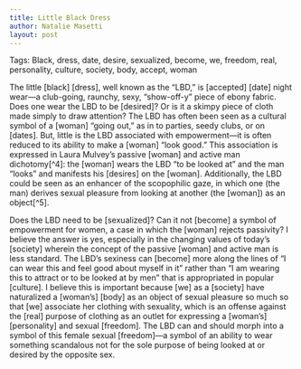 ```yaml
---
title: Little Black Dress
author: Natalie Masetti
layout: post
---
```


Tags: Black, dress, date, desire, sexualized, become, we, freedom, real, personality, culture, society, body, accept, woman

The little [black] [dress], well known as the “LBD,” is [accepted] [date] night wear―a club-going, raunchy, sexy, “show-off-y” piece of ebony fabric. Does one wear the LBD to be [desired]? Or is it a skimpy piece of cloth made simply to draw attention? The LBD has often been seen as a cultural symbol of a [woman] “going out,” as in to parties, seedy clubs, or on [dates]. But, little is the LBD associated with empowerment―it is often reduced to its ability to make a [woman] “look good.” This association is expressed in Laura Mulvey’s passive [woman] and active man dichotomy[^4]: the [woman] wears the LBD “to be looked at” and the man “looks” and manifests his [desires] on the [woman]. Additionally, the LBD could be seen as an enhancer of the scopophilic gaze, in which one (the man) derives sexual pleasure from looking at another (the [woman]) as an object[^5].

Does the LBD need to be [sexualized]? Can it not [become] a symbol of empowerment for women, a case in which the [woman] rejects passivity? I believe the answer is yes, especially in the changing values of today’s [society] wherein the concept of the passive [woman] and active man is less standard. The LBD’s sexiness can [become] more along the lines of “I can wear this and feel good about myself in it” rather than “I am wearing this to attract or to be looked at by men” that is appropriated in popular [culture]. I believe this is important because [we] as a [society] have naturalized a [woman’s] [body] as an object of sexual pleasure so much so that [we] associate her clothing with sexuality, which is an offense against the [real] purpose of clothing as an outlet for expressing a [woman’s] [personality] and sexual [freedom]. The LBD can and should morph into a symbol of this female sexual [freedom]―a symbol of an ability to wear something scandalous not for the sole purpose of being looked at or desired by the opposite sex.
